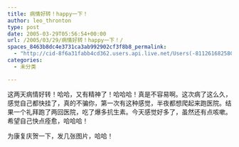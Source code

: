 ```yaml
---
title: 病情好转！happy一下！
author: leo_thronton
type: post
date: 2005-03-29T05:56:54+00:00
url: /2005/03/29/病情好转！happy一下！/
spaces_8463b8dc4e3731ca3ab992902cf3f8b8_permalink:
  - "http://cid-8f6a31fabb4cd362.users.api.live.net/Users(-8112616825800567966)/Blogs('8F6A31FABB4CD362!102')/Entries('8F6A31FABB4CD362!143')?authkey=yuBuArwciRo%24"
categories:
  - 未分类

---
```

<div id="msgcns!8F6A31FABB4CD362!143" class="bvMsg">
  <p>
    这两天病情好转！哈哈，又有精神了！哈哈哈！真是不容易啊。这次病了这么久，感觉自己都快挂了，真的不骗你，第一次有这种感觉，半夜都想爬起来跑医院。结果一个礼拜跑了两回医院，吃了爆多抗生素。今天感觉好多了，虽然还有点咳嗽。希望自己快点痊愈，哈哈哈！
  </p>
  
  <p>
    为康复庆贺一下，发几张图片，哈哈！
  </p>
</div>